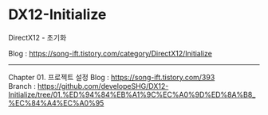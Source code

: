 # DX12-Initialize
DirectX12 - 초기화

Blog : https://song-ift.tistory.com/category/DirectX12/Initialize

<hr size="5">

Chapter 01. 프로젝트 설정
Blog : https://song-ift.tistory.com/393
<br>
Branch : https://github.com/developeSHG/DX12-Initialize/tree/01.%ED%94%84%EB%A1%9C%EC%A0%9D%ED%8A%B8_%EC%84%A4%EC%A0%95
